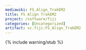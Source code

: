 ```yaml
---
mediawiki: FS_Align_TrakEM2
title: FS Align TrakEM2
project: /software/fiji
categories: [Uncategorized]
artifact: sc.fiji:FS_Align_TrakEM2
---
```


{% include warning/stub %}



